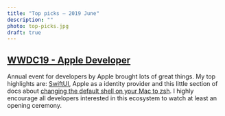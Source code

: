 ```yaml
---
title: "Top picks — 2019 June"
description: ""
photo: top-picks.jpg
draft: true
---
```


## [WWDC19 - Apple Developer](https://developer.apple.com/wwdc19/)

Annual event for developers by Apple brought lots of great things. My top highlights are: [SwiftUI](https://developer.apple.com/xcode/swiftui/), Apple as a identity provider and this little section of docs about [changing the default shell on your Mac to zsh](https://support.apple.com/en-ca/HT208050). I highly encourage all developers interested in this ecosystem to watch at least an opening ceremony.
